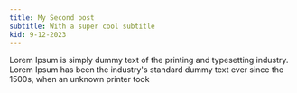 ```yaml
---
title: My Second post
subtitle: With a super cool subtitle
kid: 9-12-2023
---
```

Lorem Ipsum is simply dummy text of the printing and typesetting industry. Lorem Ipsum has been the industry's standard dummy text ever since the 1500s, when an unknown printer took